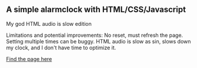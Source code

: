 ## A simple alarmclock with HTML/CSS/Javascript

My god HTML audio is slow edition

Limitations and potential improvements: No reset, must refresh the page. Setting multiple times can be buggy. HTML audio is slow as sin, slows down my clock, and I don't have time to optimize it.

[Find the page here](https://apricosma.github.io/alarm-clock/)